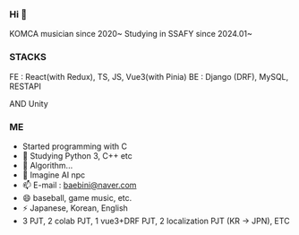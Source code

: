 ### Hi 👋

KOMCA musician since 2020~
Studying in SSAFY since 2024.01~

### STACKS 
FE : React(with Redux), TS, JS, Vue3(with Pinia)
BE : Django (DRF), MySQL, RESTAPI

AND Unity

### ME

- Started programming with C
- 🔭 Studying Python 3, C++ etc
- 🤔 Algorithm...
- 💬 Imagine AI npc
- 📫 E-mail : baebini@naver.com
- 😄 baseball, game music, etc.
- ⚡ Japanese, Korean, English
- 3 PJT, 2 colab PJT, 1 vue3+DRF PJT, 2 localization PJT (KR -> JPN), ETC
